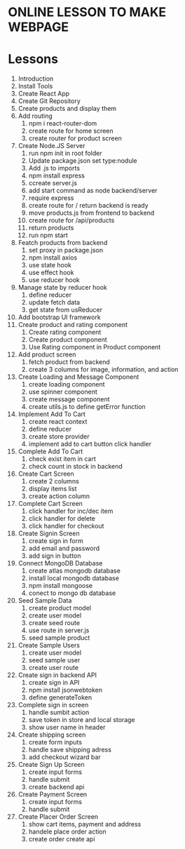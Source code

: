 # ONLINE LESSON TO MAKE WEBPAGE

# Lessons

1. Introduction
2. Install Tools
3. Create React App
4. Create Git Repository
5. Create products and display them
6. Add routing
   1. npm i react-router-dom
   2. create route for home screen
   3. create router for product screen
7. Create Node.JS Server
   1. run npm init in root folder
   2. Update package.json set type:nodule
   3. Add .js to imports
   4. npm install express
   5. ccreate server.js
   6. add start command as node backend/server
   7. require express
   8. create route for / return backend is ready
   9. move products.js from frontend to backend
   10. create route for /api/products
   11. return products
   12. run npm start
8. Featch products from backend
   1. set proxy in package.json
   2. npm install axios
   3. use state hook
   4. use effect hook
   5. use reducer hook
9. Manage state by reducer hook
   1. define reducer
   2. update fetch data
   3. get state from usReducer
10. Add bootstrap UI framework
11. Create product and rating component
    1. Create rating component
    2. Create product component
    3. Use Rating component in Product component
12. Add product screen
    1. fetch product from backend
    2. create 3 columns for image, information, and action
13. Create Loading and Message Component
    1. create loading component
    2. use spinner component
    3. create message component
    4. create utils.js to define getError function
14. Implement Add To Cart
    1. create react context
    2. define reducer
    3. create store provider
    4. implement add to cart button click handler
15. Complete Add To Cart
    1. check exist item in cart
    2. check count in stock in backend
16. Create Cart Screen
    1. create 2 columns
    2. display items list
    3. create action column
17. Complete Cart Screen
    1. click handler for inc/dec item
    2. click handler for delete
    3. click handler for checkout
18. Create Signin Screen
    1. create sign in form
    2. add email and password
    3. add sign in button
19. Connect MongoDB Database
    1. create atlas mongodb database
    2. install local mongodb database
    3. npm install mongoose
    4. conect to mongo db database
20. Seed Sample Data
    1. create product model
    2. create user model
    3. create seed route
    4. use route in server.js
    5. seed sample product
21. Create Sample Users
    1. create user model
    2. seed sample user
    3. create user route
22. Create sign in backend API
    1. create sign in API
    2. npm install jsonwebtoken
    3. define generateToken
23. Complete sign in screen
    1. handle sumbit action
    2. save token in store and local storage
    3. show user name in header
24. Create shipping screen
    1. create form inputs
    2. handle save shipping adress
    3. add checkout wizard bar
25. Create Sign Up Screen
    1. create input forms
    2. handle submit
    3. create backend api
26. Create Payment Screen
    1. create input forms
    2. handle submit
27. Create Placer Order Screen
    1. show cart items, payment and address
    2. handele place order action
    3. create order create api
